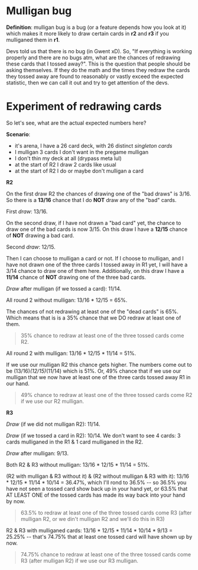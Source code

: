 # Mulligan bug

**Definition**: mulligan bug is a bug (or a feature depends how you look at it) which makes it more likely to draw certain cards in **r2** and **r3** if you mulliganed them in **r1**.

Devs told us that there is no bug (in Gwent xD). So, "If everything is working properly and there are no bugs atm, what are the chances of redrawing these cards that I tossed away?". This is the question that people should be asking themselves. If they do the math and the times they redraw the cards they tossed away are found to reasonably or vastly exceed the expected statistic, then we can call it out and try to get attention of the devs.

# Experiment of redrawing cards

So let's see, what are the actual expected numbers here?

**Scenario**:

- it's arena, I have a 26 card deck, with 26 distinct *singleton cards*
- I mulligan 3 cards I don't want in the pregame mulligan
- I don't thin my deck at all (drypass meta lul)
- at the start of R2 I draw 2 cards like usual
- at the start of R2 I do or maybe don't mulligan a card

**R2**

On the first draw R2 the chances of drawing one of the "bad draws" is 3/16. So there is a **13/16** chance that I do **NOT** draw any of the "bad" cards.

First *draw*: 13/16.

On the second draw, if I have not drawn a "bad card" yet, the chance to draw one of the bad cards is now 3/15. On this draw I have a **12/15** chance of **NOT** drawing a bad card.

Second *draw*: 12/15.

Then I can choose to mulligan a card or not. If I choose to mulligan, and I have not drawn one of the three cards I tossed away in R1 yet, I will have a 3/14 chance to draw one of them here. Additionally, on this draw I have a **11/14** chance of **NOT** drawing one of the three bad cards.

*Draw* after mulligan (if we tossed a card): 11/14.

All round 2 without mulligan: 13/16 * 12/15 = 65%. 

The chances of not redrawing at least one of the "dead cards" is 65%. Which means that is is a 35% chance that we DO redraw at least one of them.

> 35% chance to redraw at least one of the three tossed cards come R2.

All round 2 with mulligan: 13/16 * 12/15 * 11/14 = 51%.

If we use our mulligan R2 this chance gets higher. The numbers come out to be (13/16)*(12/15)*(11/14) which is 51%. Or, 49% chance that if we use our mulligan that we now have at least one of the three cards tossed away R1 in our hand.

> 49% chance to redraw at least one of the three tossed cards come R2 if we use our R2 mulligan.

**R3**

*Draw* (if we did not mulligan R2): 11/14.

*Draw* (if we tossed a card in R2): 10/14. We don't want to see 4 cards: 3 cards mulliganed in the R1 & 1 card mulliganed in the R2.

*Draw* after mulligan: 9/13.

Both R2 & R3 without mulligan: 13/16 * 12/15 * 11/14 = 51%.

(R2 with mulligan & R3 without it) & (R2 without mulligan & R3 with it): 13/16 * 12/15 * 11/14 * 10/14 = 36.47%, which I'll rond to 36.5% -- so 36.5% you have not seen a tossed card show back up in your hand yet, or 63.5% that AT LEAST ONE of the tossed cards has made its way back into your hand by now.

> 63.5% to redraw at least one of the three tossed cards come R3 (after mulligan R2, or we din't mulligan R2 and we'll do this in R3)

R2 & R3 with mulliganed cards: 13/16 * 12/15 * 11/14 * 10/14 * 9/13 = 25.25% -- that's 74.75% that at least one tossed card will have shown up by now.

> 74.75% chance to redraw at least one of the three tossed cards come R3 (after mulligan R2) if we use our R3 mulligan.